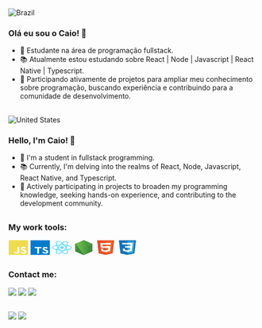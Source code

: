 <img align="center" alt="Brazil" height="30" width="40" src="https://github.com/CaioEliws/CaioEliws/assets/133777500/749059fd-bc38-4338-9da7-3836b9b8a950" />

### Olá eu sou o Caio! 👋
- 🔭 Estudante na área de programação fullstack.
- 📚 Atualmente estou estudando sobre React | Node | Javascript | React Native | Typescript.
- 🚀 Participando ativamente de projetos para ampliar meu conhecimento sobre programação, buscando experiência e contribuindo para a comunidade de desenvolvimento.

##
<img align="center" alt="United States" height="30" width="40" src="https://github.com/CaioEliws/CaioEliws/assets/133777500/90d52419-9184-41ca-815e-3f77e7cb1526" />

### Hello, I'm Caio! 👋

- 🔭 I'm a student in fullstack programming.
- 📚 Currently, I'm delving into the realms of React, Node, Javascript, React Native, and Typescript.
- 🚀 Actively participating in projects to broaden my programming knowledge, seeking hands-on experience, and contributing to the development community.

##

### My work tools:
<div>
  
  <a href="https://developer.mozilla.org/pt-BR/docs/Learn/JavaScript/First_steps/What_is_JavaScript" target="_blank"><img align="center" alt="Javascript" height="30" width="40" src="https://raw.githubusercontent.com/devicons/devicon/master/icons/javascript/javascript-plain.svg"></a>
  <a href="https://www.typescriptlang.org" target="_blank"><img align="center" alt="Typescript" height="30" width="40" src="https://raw.githubusercontent.com/devicons/devicon/master/icons/typescript/typescript-plain.svg"></a>
  <a href="https://react.dev" target="_blank"><img align="center" alt="React" height="30" width="40" src="https://raw.githubusercontent.com/devicons/devicon/master/icons/react/react-original.svg"></a>
  <a href="https://nodejs.org/en" target="_blank"><img align="center" alt="Node" height="30" width="40" src="https://raw.githubusercontent.com/devicons/devicon/master/icons/nodejs/nodejs-original.svg"></a>
  <a href="https://developer.mozilla.org/pt-BR/docs/Web/HTML" target="_blank"><img align="center" alt="Html5" height="30" width="40" src="https://raw.githubusercontent.com/devicons/devicon/master/icons/html5/html5-original.svg"></a>
  <a href="https://developer.mozilla.org/pt-BR/docs/Web/CSS" target="_blank"><img align="center" alt="CSS" height="30" width="40" src="https://raw.githubusercontent.com/devicons/devicon/master/icons/css3/css3-original.svg"></a>
</div>

##
### Contact me:
<div>
  <a href="https://www.linkedin.com/in/caioeliws/" target="_blank"><img src="https://img.shields.io/badge/-LinkedIn-%230077B5?style=for-the-badge&logo=linkedin&logoColor=white" target="_blank" /></a>
  <a href="mailto:caioeliws@gmail.com"><img src="https://img.shields.io/badge/-Gmail-%23333?style=for-the-badge&logo=gmail&logoColor=white" target="_blank" /></a>
  <a href="https://www.instagram.com/caioeliws/" target="_blank"><img src="https://img.shields.io/badge/-Instagram-%23E4405F?style=for-the-badge&logo=instagram&logoColor=white" target="_blank" /></a>
</div>
  
##
<div>
  <img height="180em" src="https://github-readme-stats.vercel.app/api?username=CaioEliws&theme=transparent&show_icons=true&hide=contribs,prs" />
  
  <img src="https://github-readme-stats.vercel.app/api/top-langs/?username=CaioEliws&layout=donut&theme=transparent" />
</div>
